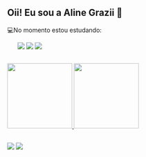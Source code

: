 ## Oii! Eu sou a Aline Grazii 👋
   
💻No momento estou estudando:
<ul>
    <tr>
      <img src= "https://img.shields.io/badge/HTML5-E34F26?style=for-the-badge&logo=html5&logoColor=white">
      <img src= "https://img.shields.io/badge/CSS3-1572B6?style=for-the-badge&logo=css3&logoColor=white">
      <img src= "https://img.shields.io/badge/JavaScript-323330?style=for-the-badge&logo=javascript&logoColor=F7DF1E">
    </tr>
</ul> 

##

<div>
  <a href="https://github.com/alinegrazii">
  <img height="150em" src="https://github-readme-stats.vercel.app/api?username=alinegrazii&show_icons=true&theme=dracula&include_all_commits=true&count_private=true"/>
  <img height="150em" src="https://github-readme-stats.vercel.app/api/top-langs/?username=alinegrazii&layout=compact&langs_count=7&theme=dracula"/>
</div>
   
##   
   
<div> 
  <a href="https://www.linkedin.com/in/alinegrazii/" target="_blank"><img src="https://img.shields.io/badge/-LinkedIn-%230077B5?style=for-the-badge&logo=linkedin&logoColor=white" target="_blank"></a>
  <a href = "mailto:alinegrazii@hotmail.com"><img src="https://img.shields.io/badge/Microsoft_Outlook-0078D4?style=for-the-badge&logo=microsoft-outlook&logoColor=white" target="_blank"></a>
</div>   
   

